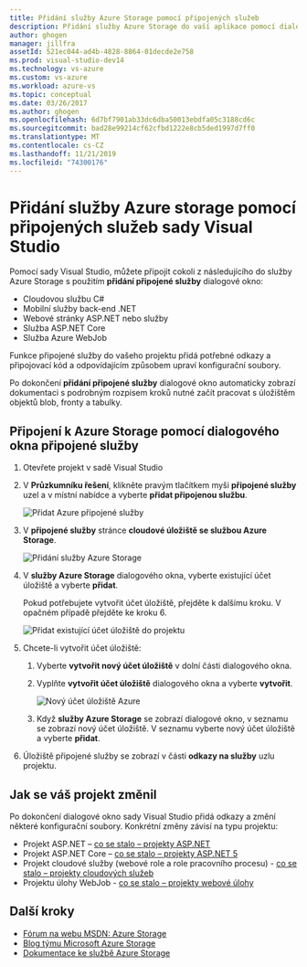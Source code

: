 ```yaml
---
title: Přidání služby Azure Storage pomocí připojených služeb
description: Přidání služby Azure Storage do vaší aplikace pomocí dialogu Visual Studio přidání připojené služby
author: ghogen
manager: jillfra
assetId: 521ec044-ad4b-4828-8864-01decde2e758
ms.prod: visual-studio-dev14
ms.technology: vs-azure
ms.custom: vs-azure
ms.workload: azure-vs
ms.topic: conceptual
ms.date: 03/26/2017
ms.author: ghogen
ms.openlocfilehash: 6d7bf7901ab33dc6dba50013ebdfa05c3188cd6c
ms.sourcegitcommit: bad28e99214cf62cfbd1222e8cb5ded1997d7ff0
ms.translationtype: MT
ms.contentlocale: cs-CZ
ms.lasthandoff: 11/21/2019
ms.locfileid: "74300176"
---
```

# <a name="adding-azure-storage-by-using-visual-studio-connected-services"></a>Přidání služby Azure storage pomocí připojených služeb sady Visual Studio
Pomocí sady Visual Studio, můžete připojit cokoli z následujícího do služby Azure Storage s použitím **přidání připojené služby** dialogové okno:

- Cloudovou službu C#
- Mobilní služby back-end .NET
- Webové stránky ASP.NET nebo služby
- Služba ASP.NET Core
- Služba Azure WebJob

Funkce připojené služby do vašeho projektu přidá potřebné odkazy a připojovací kód a odpovídajícím způsobem upraví konfigurační soubory.

Po dokončení **přidání připojené služby** dialogové okno automaticky zobrazí dokumentaci s podrobným rozpisem kroků nutné začít pracovat s úložištěm objektů blob, fronty a tabulky.

## <a name="connect-to-azure-storage-using-the-connected-services-dialog"></a>Připojení k Azure Storage pomocí dialogového okna připojené služby
1. Otevřete projekt v sadě Visual Studio

1. V **Průzkumníku řešení**, klikněte pravým tlačítkem myši **připojené služby** uzel a v místní nabídce a vyberte **přidat připojenou službu**.

    ![Přidat Azure připojené služby](./media/vs-azure-tools-connected-services-storage/IC796702.png)

1. V **připojené služby** stránce **cloudové úložiště se službou Azure Storage**.

    ![Přidání služby Azure Storage](./media/vs-azure-tools-connected-services-storage/add-azure-storage.png)

1. V **služby Azure Storage** dialogového okna, vyberte existující účet úložiště a vyberte **přidat**.

    Pokud potřebujete vytvořit účet úložiště, přejděte k dalšímu kroku. V opačném případě přejděte ke kroku 6.

    ![Přidat existující účet úložiště do projektu](./media/vs-azure-tools-connected-services-storage/select-azure-storage-account.png)

1. Chcete-li vytvořit účet úložiště:

   1. Vyberte **vytvořit nový účet úložiště** v dolní části dialogového okna.

   1. Vyplňte **vytvořit účet úložiště** dialogového okna a vyberte **vytvořit**.

       ![Nový účet úložiště Azure](./media/vs-azure-tools-connected-services-storage/create-storage-account.png)

   1. Když **služby Azure Storage** se zobrazí dialogové okno, v seznamu se zobrazí nový účet úložiště. V seznamu vyberte nový účet úložiště a vyberte **přidat**.

1. Úložiště připojené služby se zobrazí v části **odkazy na služby** uzlu projektu.

## <a name="how-your-project-is-modified"></a>Jak se váš projekt změnil
Po dokončení dialogové okno sady Visual Studio přidá odkazy a změní některé konfigurační soubory. Konkrétní změny závisí na typu projektu:

- Projekt ASP.NET – [co se stalo – projekty ASP.NET](https://go.microsoft.com/fwlink/p/?LinkId=513126)
- Projekt ASP.NET Core – [co se stalo – projekty ASP.NET 5](https://go.microsoft.com/fwlink/p/?LinkId=513124)
- Projekt cloudové služby (webové role a role pracovního procesu) - [co se stalo – projekty cloudových služeb](https://go.microsoft.com/fwlink/p/?LinkId=516965)
- Projektu úlohy WebJob - [co se stalo – projekty webové úlohy](/azure/visual-studio/vs-storage-webjobs-what-happened)

## <a name="next-steps"></a>Další kroky
- [Fórum na webu MSDN: Azure Storage](https://social.msdn.microsoft.com/forums/azure/home?forum=windowsazuredata)
- [Blog týmu Microsoft Azure Storage](https://blogs.msdn.microsoft.com/windowsazurestorage/)
- [Dokumentace ke službě Azure Storage](https://docs.microsoft.com/azure/storage/)
